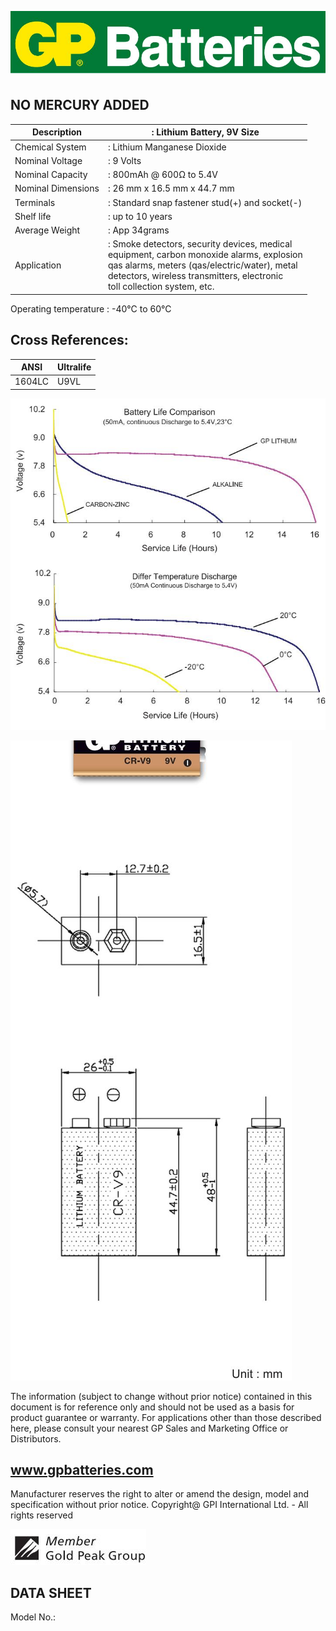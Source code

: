 ![](images/_page_0_Picture_0.jpeg)

## NO MERCURY ADDED

| Description        | : Lithium Battery, 9V Size                                                                                                                                                                                                     |
|--------------------|--------------------------------------------------------------------------------------------------------------------------------------------------------------------------------------------------------------------------------|
| Chemical System    | : Lithium Manganese Dioxide                                                                                                                                                                                                    |
| Nominal Voltage    | : 9 Volts                                                                                                                                                                                                                      |
| Nominal Capacity   | : 800mAh @ 600Ω to 5.4V                                                                                                                                                                                                        |
| Nominal Dimensions | : 26 mm x 16.5 mm x 44.7 mm                                                                                                                                                                                                    |
| Terminals          | : Standard snap fastener stud(+) and socket(-)                                                                                                                                                                                 |
| Shelf life         | : up to 10 years                                                                                                                                                                                                               |
| Average Weight     | : App 34grams                                                                                                                                                                                                                  |
| Application        | : Smoke detectors, security devices, medical<br>equipment, carbon monoxide alarms, explosion<br>qas alarms, meters (qas/electric/water), metal<br>detectors, wireless transmitters, electronic<br>toll collection system, etc. |

Operating temperature : -40°C to 60°C

## Cross References:

| ANSI   | Ultralife |
|--------|-----------|
| 1604LC | U9VL      |

![](images/_page_0_Figure_6.jpeg)

![](images/_page_0_Figure_7.jpeg)

The information (subject to change without prior notice) contained in this document is for reference only and should not be used as a basis for product guarantee or warranty. For applications other than those described here, please consult your nearest GP Sales and Marketing Office or Distributors.

## www.gpbatteries.com

Manufacturer reserves the right to alter or amend the design, model and specification without prior notice. Copyright@ GPI International Ltd. - All rights reserved

![](images/_page_0_Picture_11.jpeg)

## DATA SHEET

Model No.: